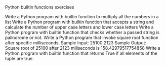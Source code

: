 Python builtin functions exercises

Write a Python program with builtin function to multiply all the numbers in a list
Write a Python program with builtin function that accepts a string and calculate the number of upper case letters and lower case letters
Write a Python program with builtin function that checks whether a passed string is palindrome or not.
Write a Python program that invoke square root function after specific milliseconds.
Sample Input:
25100
2123
Sample Output:
Square root of 25100 after 2123 miliseconds is 158.42979517754858
Write a Python program with builtin function that returns True if all elements of the tuple are true.
